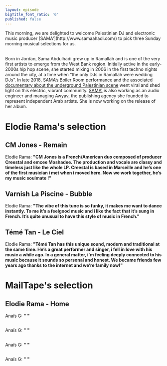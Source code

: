```yaml
---
layout: episode
bigTitle_font_ratio: '6'
published: false
---
```

<p id="introduction"> This morning, we are delighted to welcome Palestinian DJ and electronic music producer [SAMA'](http://www.samaahadi.com/) to pick three Sunday morning musical selections for us.
<br><br>

Born in Jordan, Sama Abdulhadi grew up in Ramallah and is one of the very first artists to emerge from the West Bank region. Initially active in the early-2000s hip hop scene, she started mixing in 2006 in the first techno nights around the city, at a time when “the only DJs in Ramallah were wedding DJs”. In late 2018, [SAMA’s Boiler Room performance](https://www.youtube.com/watch?v=x9VYKrtziSg) and the associated [documentary about the underground Palestinian scene](https://www.youtube.com/watch?v=M-R8S7QwO1g) went viral and shed light on this electric, vibrant community. 
[SAMA'](https://www.facebook.com/sama.saad/) is also working as an audio engineer and managing Awyav, the publishing agency she founded to represent independent Arab artists. She is now working on the release of her album.
</p>



# Elodie Rama's selection

## CM Jones - Remain
Elodie Rama: **"**CM Jones is a French/American duo composed of producer Creestal and emcee Moshadee. The production and vocale are classy and timeless just like the whole LP. Creestal is based in Marseille and he’s one of the first musician i met when i moved here. Now we work together, he’s my music soulmate !**"**

## Varnish La Piscine - Bubble
Elodie Rama: **"**The vibe of this tune is so funky, it makes me want to dance instantly. To me it’s a feelgood music and i like the fact that it’s sung in French. It’s quite unusual to have this style of music in French.**"**

## Témé Tan - Le Ciel 
Elodie Rama: **"**Témé Tan has this unique sound, modern and traditional at the same time. He’s a great performer and singer, i fell in love with his music a while ago. In a general matter, i'm feeling deeply connected to his music because it sounds so personal and honest. We became friends few years ago thanks to the internet and we’re family now!**"**


# MailTape's selection

## Elodie Rama - Home 
Anaïs G: **"** **"**

## 
Anaïs G: **"**  **"**

## 
Anaïs G: **"**  **"**

## 
Anaïs G: **"** **"**



<p id="outroduction"> </p>
